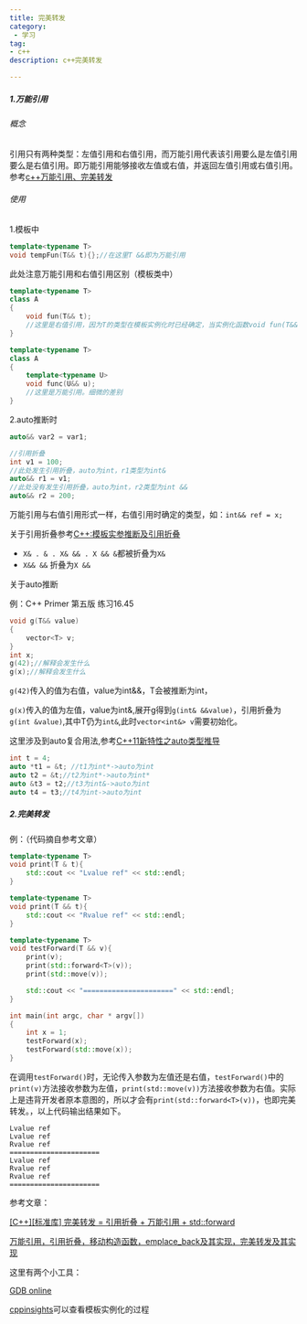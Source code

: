 ```yaml
---
title: 完美转发
category:
 - 学习
tag:
- c++
description: c++完美转发

---
```


##### 1.万能引用

###### 概念

引用只有两种类型：左值引用和右值引用，而万能引用代表该引用要么是左值引用要么是右值引用。即万能引用能够接收左值或右值，并返回左值引用或右值引用。参考[c++万能引用、完美转发](https://blog.csdn.net/lichao201005/article/details/124264766)

###### 使用

1.模板中

```cpp
template<typename T>
void tempFun(T&& t){};//在这里T &&即为万能引用
```

此处注意万能引用和右值引用区别（模板类中）

```cpp
template<typename T>
class A
{
    void fun(T&& t);
    //这里是右值引用，因为T的类型在模板实例化时已经确定，当实例化函数void fun(T&& t);时T的类型已经确定。
}

template<typename T>
class A
{
    template<typename U>
    void func(U&& u);
    //这里是万能引用。细微的差别
}
```

2.auto推断时

```cpp
auto&& var2 = var1;

//引用折叠
int v1 = 100;
//此处发生引用折叠，auto为int，r1类型为int&
auto&& r1 = v1;
//此处没有发生引用折叠，auto为int，r2类型为int &&
auto&& r2 = 200;
```

万能引用与右值引用形式一样，右值引用时确定的类型，如：`int&& ref = x;`

关于引用折叠参考[C++:模板实参推断及引用折叠](https://blog.csdn.net/sixdaycoder/article/details/46489891)

- `X& . & . X& && . X && &`都被折叠为`X&`
- `X&& &&` 折叠为`X &&`

关于auto推断

例：C++ Primer 第五版 练习16.45

```cpp
void g(T&& value)
{
    vector<T> v;
}
int x;
g(42);//解释会发生什么
g(x);//解释会发生什么
```

`g(42)`传入的值为右值，value为int&&，T会被推断为int，

`g(x)`传入的值为左值，value为int&,展开g得到`g(int& &&value)`，引用折叠为`g(int &value)`,其中T仍为`int&`,此时`vector<int&> v`需要初始化。

这里涉及到auto复合用法,参考[C++11新特性之auto类型推导](https://blog.csdn.net/weixin_43340455/article/details/124846389)

```cpp
int t = 4;
auto *t1 = &t; //t1为int*->auto为int
auto t2 = &t;//t2为int*->auto为int*
auto &t3 = t2;//t3为int&->auto为int
auto t4 = t3;//t4为int->auto为int
```

##### 2.完美转发

例：（代码摘自参考文章）

```cpp
template<typename T>
void print(T & t){
    std::cout << "Lvalue ref" << std::endl;
}

template<typename T>
void print(T && t){
    std::cout << "Rvalue ref" << std::endl;
}

template<typename T>
void testForward(T && v){
    print(v);
    print(std::forward<T>(v));
    print(std::move(v));

    std::cout << "======================" << std::endl;
}

int main(int argc, char * argv[])
{
    int x = 1;
    testForward(x);
    testForward(std::move(x));
}
```

在调用`testForward()`时，无论传入参数为左值还是右值，`testForward()`中的`print(v)`方法接收参数为左值，`print(std::move(v))`方法接收参数为右值。实际上是违背开发者原本意图的，所以才会有`print(std::forward<T>(v))`，也即完美转发。，以上代码输出结果如下。

```
Lvalue ref
Lvalue ref
Rvalue ref
======================
Lvalue ref
Rvalue ref
Rvalue ref
======================
```

参考文章：

[[C++][标准库] 完美转发 = 引用折叠 + 万能引用 + std::forward](https://lamforest.github.io/2021/04/29/cpp/wan-mei-zhuan-fa-yin-yong-zhe-die-wan-neng-yin-yong-std-forward/)

[万能引用，引用折叠，移动构造函数，emplace_back及其实现，完美转发及其实现](https://zhuanlan.zhihu.com/p/260508149)

这里有两个小工具：

[GDB online](https://onlinegdb.com/7JwDKZXL9)

[cppinsights](https://cppinsights.io/)可以查看模板实例化的过程
